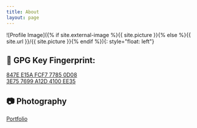 ```yaml
---
title: About
layout: page
---
```

![Profile Image]({% if site.external-image %}{{ site.picture }}{% else %}{{ site.url }}/{{ site.picture }}{% endif %}){: style="float: left"}

## 🔑 GPG Key Fingerprint:

[847E E15A FCF7 7785 0D08\
3E75 7699 A12D 4100 EE35](https://keys.openpgp.org/vks/v1/by-fingerprint/847EE15AFCF777850D083E757699A12D4100EE35)

## 📷 Photography

[Portfolio](https://christopherscott2591.myportfolio.com/)

